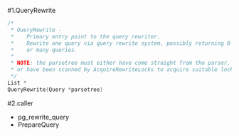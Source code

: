 #1.QueryRewrite

```cpp
/*
 * QueryRewrite -
 *    Primary entry point to the query rewriter.
 *    Rewrite one query via query rewrite system, possibly returning 0
 *    or many queries.
 *
 * NOTE: the parsetree must either have come straight from the parser,
 * or have been scanned by AcquireRewriteLocks to acquire suitable locks.
 */
List *
QueryRewrite(Query *parsetree)

```

#2.caller

- pg_rewrite_query
- PrepareQuery